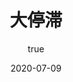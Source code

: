 ---
title: 大停滞
coverImage: 'supersonic.jpg'
date: '2020-07-09'
author:
  name: '兰天游'    
  picture: ''
excerpt: ''
---